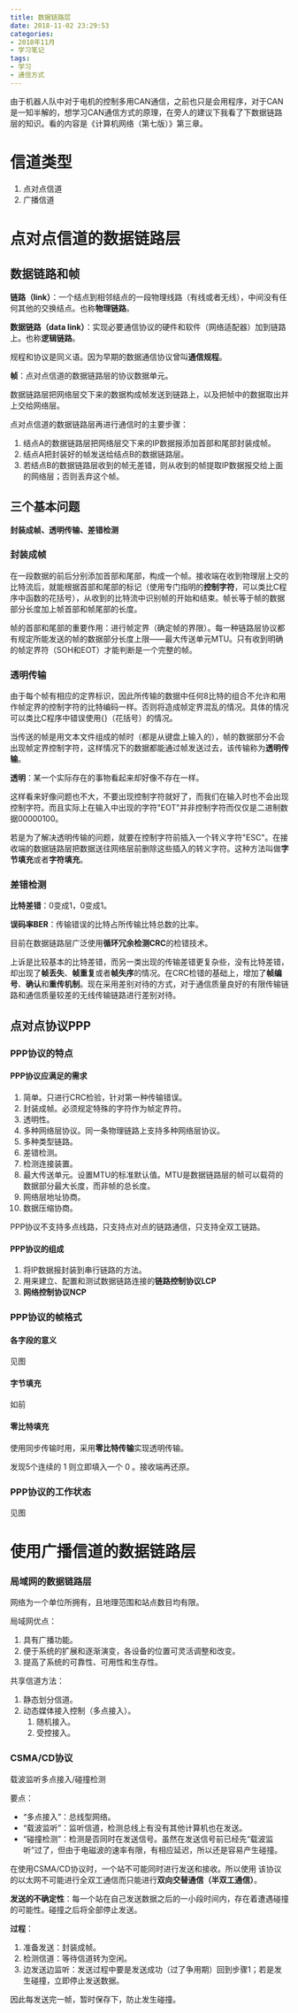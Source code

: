 ```yaml
---
title: 数据链路层
date: 2018-11-02 23:29:53
categories:
- 2018年11月
- 学习笔记
tags:
- 学习
- 通信方式
---
```


由于机器人队中对于电机的控制多用CAN通信，之前也只是会用程序，对于CAN是一知半解的，想学习CAN通信方式的原理，在旁人的建议下我看了下数据链路层的知识。看的内容是《计算机网络（第七版）》第三章。

<!--more-->

# 信道类型 #

1. 点对点信道
2. 广播信道

# 点对点信道的数据链路层 #

## 数据链路和帧 ##

**链路（link）**：一个结点到相邻结点的一段物理线路（有线或者无线），中间没有任何其他的交换结点。也称**物理链路**。

**数据链路（data link）**：实现必要通信协议的硬件和软件（网络适配器）加到链路上。也称**逻辑链路**。

规程和协议是同义语。因为早期的数据通信协议曾叫**通信规程**。

**帧**：点对点信道的数据链路层的协议数据单元。

数据链路层把网络层交下来的数据构成帧发送到链路上，以及把帧中的数据取出并上交给网络层。

点对点信道的数据链路层再进行通信时的主要步骤：

1. 结点A的数据链路层把网络层交下来的IP数据报添加首部和尾部封装成帧。
2. 结点A把封装好的帧发送给结点B的数据链路层。
3. 若结点B的数据链路层收到的帧无差错，则从收到的帧提取IP数据报交给上面的网络层；否则丢弃这个帧。
 
## 三个基本问题 ##

**封装成帧、透明传输、差错检测**

### 封装成帧 ###

在一段数据的前后分别添加首部和尾部，构成一个帧。接收端在收到物理层上交的比特流后，就能根据首部和尾部的标记（使用专门指明的**控制字符**，可以类比C程序中函数的花括号），从收到的比特流中识别帧的开始和结束。帧长等于帧的数据部分长度加上帧首部和帧尾部的长度。

帧的首部和尾部的重要作用：进行帧定界（确定帧的界限）。每一种链路层协议都有规定所能发送的帧的数据部分长度上限——最大传送单元MTU。只有收到明确的帧定界符（SOH和EOT）才能判断是一个完整的帧。

### 透明传输 ###

由于每个帧有相应的定界标识，因此所传输的数据中任何8比特的组合不允许和用作帧定界的控制字符的比特编码一样。否则将造成帧定界混乱的情况。具体的情况可以类比C程序中错误使用{}（花括号）的情况。

当传送的帧是用文本文件组成的帧时（都是从键盘上输入的），帧的数据部分不会出现帧定界控制字符，这样情况下的数据都能通过帧发送过去，该传输称为**透明传输**。

**透明**：某一个实际存在的事物看起来却好像不存在一样。

这样看来好像问题也不大，不要出现控制字符就好了，而我们在输入时也不会出现控制字符。而且实际上在输入中出现的字符"EOT"并非控制字符而仅仅是二进制数据00000100。

若是为了解决透明传输的问题，就要在控制字符前插入一个转义字符"ESC"。在接收端的数据链路层把数据送往网络层前删除这些插入的转义字符。这种方法叫做**字节填充**或者**字符填充**。

### 差错检测 ###

**比特差错**：0变成1，0变成1。

**误码率BER**：传输错误的比特占所传输比特总数的比率。	 

目前在数据链路层广泛使用**循环冗余检测CRC**的检错技术。

上诉是比较基本的比特差错，而另一类出现的传输差错更复杂些，没有比特差错，却出现了**帧丢失**、**帧重复**或者**帧失序**的情况。在CRC检错的基础上，增加了**帧编号**、**确认**和**重传机制**。现在采用差别对待的方式，对于通信质量良好的有限传输链路和通信质量较差的无线传输链路进行差别对待。

## 点对点协议PPP ##

### PPP协议的特点 ###

#### PPP协议应满足的需求 ####

1. 简单。只进行CRC检验，针对第一种传输错误。
2. 封装成帧。必须规定特殊的字符作为帧定界符。
3. 透明性。
4. 多种网络层协议。同一条物理链路上支持多种网络层协议。
5. 多种类型链路。
6. 差错检测。
7. 检测连接装置。
8. 最大传送单元。设置MTU的标准默认值。MTU是数据链路层的帧可以载荷的数据部分最大长度，而非帧的总长度。
9. 网络层地址协商。
10. 数据压缩协商。

PPP协议不支持多点线路，只支持点对点的链路通信，只支持全双工链路。

#### PPP协议的组成 ####

1. 将IP数据报封装到串行链路的方法。
2. 用来建立、配置和测试数据链路连接的**链路控制协议LCP**
3. **网络控制协议NCP**

### PPP协议的帧格式 ###

#### 各字段的意义 ####

见图

#### 字节填充 ####

如前

#### 零比特填充 ####

使用同步传输时用，采用**零比特传输**实现透明传输。

发现5个连续的 1 则立即填入一个 0 。接收端再还原。

### PPP协议的工作状态 ###

见图

# 使用广播信道的数据链路层 #

### 局域网的数据链路层 ###

网络为一个单位所拥有，且地理范围和站点数目均有限。

局域网优点：

1. 具有广播功能。
2. 便于系统的扩展和逐渐演变，各设备的位置可灵活调整和改变。
3. 提高了系统的可靠性、可用性和生存性。

共享信道方法：

1. 静态划分信道。
2. 动态媒体接入控制（多点接入）。
	1. 随机接入。
	2. 受控接入。

### CSMA/CD协议 ###

载波监听多点接入/碰撞检测

要点：

-  “多点接入”：总线型网络。
-  “载波监听”：监听信道，检测总线上有没有其他计算机也在发送。
-  “碰撞检测”：检测是否同时在发送信号。虽然在发送信号前已经先“载波监听”过了，但由于电磁波的速率有限，有相应延迟，所以还是容易产生碰撞。

在使用CSMA/CD协议时，一个站不可能同时进行发送和接收。所以使用 该协议的以太网不可能进行全双工通信而只能进行**双向交替通信（半双工通信）**。

**发送的不确定性**：每一个站在自己发送数据之后的一小段时间内，存在着遭遇碰撞的可能性。碰撞之后将全部停止发送。

**过程**：

1. 准备发送：封装成帧。
2. 检测信道：等待信道转为空闲。
3. 边发送边监听：发送过程中要是发送成功（过了争用期）回到步骤1；若是发生碰撞，立即停止发送数据。

因此每发送完一帧，暂时保存下，防止发生碰撞。